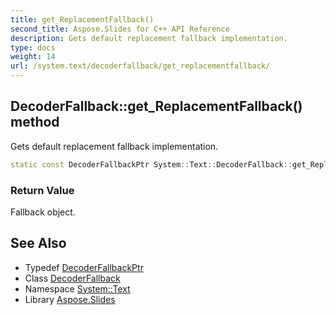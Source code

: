```yaml
---
title: get_ReplacementFallback()
second_title: Aspose.Slides for C++ API Reference
description: Gets default replacement fallback implementation.
type: docs
weight: 14
url: /system.text/decoderfallback/get_replacementfallback/
---
```

## DecoderFallback::get_ReplacementFallback() method


Gets default replacement fallback implementation.

```cpp
static const DecoderFallbackPtr System::Text::DecoderFallback::get_ReplacementFallback()
```


### Return Value

Fallback object.

## See Also

* Typedef [DecoderFallbackPtr](../../../system/decoderfallbackptr/)
* Class [DecoderFallback](../)
* Namespace [System::Text](../../)
* Library [Aspose.Slides](../../../)